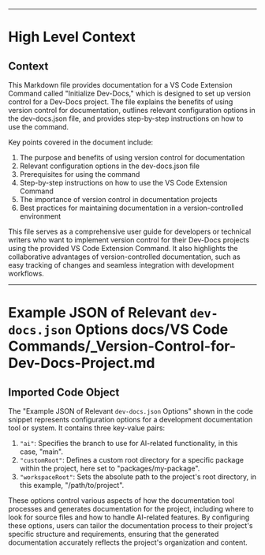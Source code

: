 

  ---
# High Level Context
## Context
This Markdown file provides documentation for a VS Code Extension Command called "Initialize Dev-Docs," which is designed to set up version control for a Dev-Docs project. The file explains the benefits of using version control for documentation, outlines relevant configuration options in the dev-docs.json file, and provides step-by-step instructions on how to use the command.

Key points covered in the document include:
1. The purpose and benefits of using version control for documentation
2. Relevant configuration options in the dev-docs.json file
3. Prerequisites for using the command
4. Step-by-step instructions on how to use the VS Code Extension Command
5. The importance of version control in documentation projects
6. Best practices for maintaining documentation in a version-controlled environment

This file serves as a comprehensive user guide for developers or technical writers who want to implement version control for their Dev-Docs projects using the provided VS Code Extension Command. It also highlights the collaborative advantages of version-controlled documentation, such as easy tracking of changes and seamless integration with development workflows.

---
# Example JSON of Relevant `dev-docs.json` Options docs/VS Code Commands/_Version-Control-for-Dev-Docs-Project.md
## Imported Code Object
The "Example JSON of Relevant `dev-docs.json` Options" shown in the code snippet represents configuration options for a development documentation tool or system. It contains three key-value pairs:

1. `"ai"`: Specifies the branch to use for AI-related functionality, in this case, "main".
2. `"customRoot"`: Defines a custom root directory for a specific package within the project, here set to "packages/my-package".
3. `"workspaceRoot"`: Sets the absolute path to the project's root directory, in this example, "/path/to/project".

These options control various aspects of how the documentation tool processes and generates documentation for the project, including where to look for source files and how to handle AI-related features. By configuring these options, users can tailor the documentation process to their project's specific structure and requirements, ensuring that the generated documentation accurately reflects the project's organization and content.

  